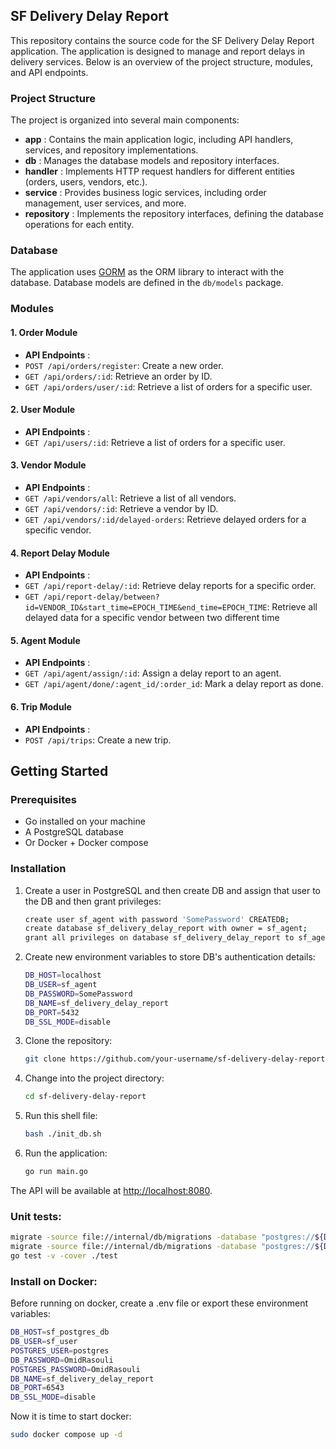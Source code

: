 ## SF Delivery Delay Report

This repository contains the source code for the SF Delivery Delay Report application. The application is designed to manage and report delays in delivery services. Below is an overview of the project structure, modules, and API endpoints.

### Project Structure

The project is organized into several main components:

* **app** : Contains the main application logic, including API handlers, services, and repository implementations.
* **db** : Manages the database models and repository interfaces.
* **handler** : Implements HTTP request handlers for different entities (orders, users, vendors, etc.).
* **service** : Provides business logic services, including order management, user services, and more.
* **repository** : Implements the repository interfaces, defining the database operations for each entity.

### Database

The application uses [GORM](https://gorm.io/) as the ORM library to interact with the database. Database models are defined in the `db/models` package.

### Modules

#### 1. Order Module

* **API Endpoints** :
* `POST /api/orders/register`: Create a new order.
* `GET /api/orders/:id`: Retrieve an order by ID.
* `GET /api/orders/user/:id`: Retrieve a list of orders for a specific user.

#### 2. User Module

* **API Endpoints** :
* `GET /api/users/:id`: Retrieve a list of orders for a specific user.

#### 3. Vendor Module

* **API Endpoints** :
* `GET /api/vendors/all`: Retrieve a list of all vendors.
* `GET /api/vendors/:id`: Retrieve a vendor by ID.
* `GET /api/vendors/:id/delayed-orders`: Retrieve delayed orders for a specific vendor.

#### 4. Report Delay Module

* **API Endpoints** :
* `GET /api/report-delay/:id`: Retrieve delay reports for a specific order.
* `GET /api/report-delay/between?id=VENDOR_ID&start_time=EPOCH_TIME&end_time=EPOCH_TIME`: Retrieve all delayed data for a specific vendor between two different time

#### 5. Agent Module

* **API Endpoints** :
* `GET /api/agent/assign/:id`: Assign a delay report to an agent.
* `GET /api/agent/done/:agent_id/:order_id`: Mark a delay report as done.

#### 6. Trip Module

* **API Endpoints** :
* `POST /api/trips`: Create a new trip.

## Getting Started

### Prerequisites

- Go installed on your machine
- A PostgreSQL database
- Or Docker + Docker compose

### Installation

1. Create a user in PostgreSQL and then create DB and assign that user to the DB and then grant privileges:

   ```bash
   create user sf_agent with password 'SomePassword' CREATEDB;
   create database sf_delivery_delay_report with owner = sf_agent;
   grant all privileges on database sf_delivery_delay_report to sf_agent;
   ```
2. Create new environment variables to store DB's authentication details:

   ```bash
   DB_HOST=localhost
   DB_USER=sf_agent
   DB_PASSWORD=SomePassword
   DB_NAME=sf_delivery_delay_report
   DB_PORT=5432
   DB_SSL_MODE=disable
   ```
3. Clone the repository:

   ```bash
   git clone https://github.com/your-username/sf-delivery-delay-report.git
   ```
4. Change into the project directory:

   ```bash
   cd sf-delivery-delay-report
   ```
5. Run this shell file:

   ```bash
   bash ./init_db.sh
   ```
6. Run the application:

   ```bash
   go run main.go
   ```

The API will be available at [http://localhost:8080](http://localhost:8080/).

### Unit tests:

```bash
migrate -source file://internal/db/migrations -database "postgres://${DB_USER}:${DB_PASSWORD}@${DB_HOST}/${DB_NAME}?sslmode=${DB_SSL_MODE}" down -all
migrate -source file://internal/db/migrations -database "postgres://${DB_USER}:${DB_PASSWORD}@${DB_HOST}/${DB_NAME}?sslmode=${DB_SSL_MODE}" up
go test -v -cover ./test
```

### Install on Docker:

Before running on docker, create a .env file or export these environment variables:

```bash
DB_HOST=sf_postgres_db
DB_USER=sf_user
POSTGRES_USER=postgres
DB_PASSWORD=OmidRasouli
POSTGRES_PASSWORD=OmidRasouli
DB_NAME=sf_delivery_delay_report
DB_PORT=6543
DB_SSL_MODE=disable

```

Now it is time to start docker:

```bash
sudo docker compose up -d
```
